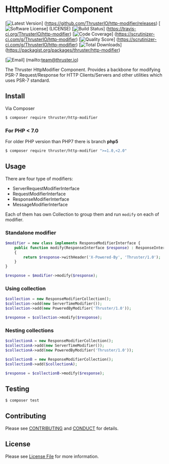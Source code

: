 # HttpModifier Component

[![Latest Version](https://img.shields.io/github/release/ThrusterIO/http-modifier.svg?style=flat-square)]
(https://github.com/ThrusterIO/http-modifier/releases)
[![Software License](https://img.shields.io/badge/license-MIT-brightgreen.svg?style=flat-square)]
(LICENSE)
[![Build Status](https://img.shields.io/travis/ThrusterIO/http-modifier.svg?style=flat-square)]
(https://travis-ci.org/ThrusterIO/http-modifier)
[![Code Coverage](https://img.shields.io/scrutinizer/coverage/g/ThrusterIO/http-modifier.svg?style=flat-square)]
(https://scrutinizer-ci.com/g/ThrusterIO/http-modifier)
[![Quality Score](https://img.shields.io/scrutinizer/g/ThrusterIO/http-modifier.svg?style=flat-square)]
(https://scrutinizer-ci.com/g/ThrusterIO/http-modifier)
[![Total Downloads](https://img.shields.io/packagist/dt/thruster/http-modifier.svg?style=flat-square)]
(https://packagist.org/packages/thruster/http-modifier)

[![Email](https://img.shields.io/badge/email-team@thruster.io-blue.svg?style=flat-square)]
(mailto:team@thruster.io)

The Thruster HttpModifier Component. Provides a backbone for modifying PSR-7 Request/Response for HTTP Clients/Servers and other utilities which uses PSR-7 standard. 

## Install

Via Composer

``` bash
$ composer require thruster/http-modifier
```

### For PHP < 7.0

For older PHP version than PHP7 there is branch **php5**

``` bash
$ composer require thruster/http-modifier ">=1.0,<2.0"
```

## Usage

There are four type of modifiers:

* ServerRequestModifierInterface
* RequestModifierInterface
* ResponseModifierInterface
* MessageModifierInterface

Each of them has own Collection to group them and run `modify` on each of modifier.

### Standalone modifier

```php
$modifier = new class implements ResponseModifierInterface {
	public function modify(ResponseInterface $response) : ResponseInterface
	{
		return $response->withHeader('X-Powered-By', 'Thruster/1.0');
	}
}

$response = $modifier->modify($response);
```

### Using collection

```php
$collection = new ResponseModifierCollection();
$collection->add(new ServerTimeModifier());
$collection->add(new PoweredByModifier('Thruster/1.0'));

$response = $collection->modify($response);
```

### Nesting collections

```php
$collectionA = new ResponseModifierCollection();
$collectionA->add(new ServerTimeModifier());
$collectionA->add(new PoweredByModifier('Thruster/1.0'));

$collectionB = new ResponseModifierCollection();
$collectionB->add($collectionA);

$response = $collectionB->modify($response);
```

## Testing

``` bash
$ composer test
```


## Contributing

Please see [CONTRIBUTING](CONTRIBUTING.md) and [CONDUCT](CONDUCT.md) for details.


## License

Please see [License File](LICENSE) for more information.
